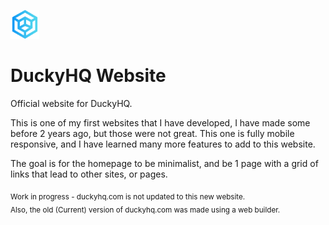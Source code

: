 ![DuckyHQ Logo](img/bluelogo.png)
# DuckyHQ Website

Official website for DuckyHQ.

This is one of my first websites that I have developed, I have made some before 2 years ago, but those were not great.
This one is fully mobile responsive, and I have learned many more features to add to this website.

The goal is for the homepage to be minimalist, and be 1 page with a grid of links that lead to other sites, or pages.

<sub>
Work in progress - duckyhq.com is not updated to this new website.<br>
Also, the old (Current) version of duckyhq.com was made using a web builder.
</sub>
